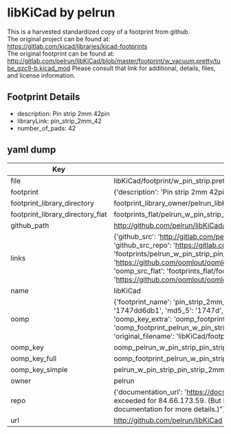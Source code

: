 # libKiCad by pelrun  
This is a harvested standardized copy of a footprint from github.  
The original project can be found at:  
https://gitlab.com/kicad/libraries/kicad-footprints  
The original footprint can be found at:
http://gitlab.com/pelrun/libKiCad/blob/master/footprint/w_vacuum.pretty/tube_gzc9-b.kicad_mod
Please consult that link for additional, details, files, and license information.  
## Footprint Details
* description: Pin strip 2mm 42pin  
* libraryLink: pin_strip_2mm_42  
* number_of_pads: 42  
## yaml dump  
| Key | Value |  
| --- | --- |  
| file | libKiCad/footprint/w_pin_strip.pretty/pin_strip_2mm_42.kicad_mod |  
| footprint | {'description': 'Pin strip 2mm 42pin', 'libraryLink': 'pin_strip_2mm_42', 'number_of_pads': 42} |  
| footprint_library_directory | footprint_library_owner/pelrun_libKiCad |  
| footprint_library_directory_flat | footprints_flat/pelrun_w_pin_strip_pin_strip_2mm_42/working |  
| github_path | http://github.com/pelrun/libKiCad/blob/master/footprint/w_pin_strip.pretty/pin_strip_2mm_42.kicad_mod |  
| links | {'github_src': 'http://gitlab.com/pelrun/libKiCad/blob/master/footprint/w_vacuum.pretty/tube_gzc9-b.kicad_mod', 'github_src_repo': 'https://gitlab.com/kicad/libraries/kicad-footprints', 'oomp_bot': 'footprints/pelrun_w_pin_strip_pin_strip_2mm_42/working', 'oomp_bot_github': 'https://github.com/oomlout/oomlout_oomp_footprint_bot/tree/main/footprints/pelrun_w_pin_strip_pin_strip_2mm_42/working', 'oomp_src_flat': 'footprints_flat/footprints_flat/pelrun_w_pin_strip_pin_strip_2mm_42/working', 'oomp_src_flat_github': 'https://github.com/oomlout/oomlout_oomp_footprint_src/tree/main/footprints_flat/pelrun_w_pin_strip_pin_strip_2mm_42/working'} |  
| name | libKiCad |  
| oomp | {'footprint_name': 'pin_strip_2mm_42', 'library_name': 'w_pin_strip', 'md5': '1747dd6db1cea81e1e55d734f1cf9384', 'md5_10': '1747dd6db1', 'md5_5': '1747d', 'md5_6': '1747dd', 'oomp_key': 'oomp_pelrun_w_pin_strip_pin_strip_2mm_42', 'oomp_key_extra': 'oomp_footprint_pelrun_w_pin_strip_pin_strip_2mm_42', 'oomp_key_full': 'oomp_footprint_pelrun_w_pin_strip_pin_strip_2mm_42_1747dd', 'oomp_key_simple': 'pelrun_w_pin_strip_pin_strip_2mm_42', 'original_filename': 'libKiCad/footprint/w_pin_strip.pretty/pin_strip_2mm_42.kicad_mod', 'owner_name': 'pelrun'} |  
| oomp_key | oomp_pelrun_w_pin_strip_pin_strip_2mm_42 |  
| oomp_key_full | oomp_footprint_pelrun_w_pin_strip_pin_strip_2mm_42 |  
| oomp_key_simple | pelrun_w_pin_strip_pin_strip_2mm_42 |  
| owner | pelrun |  
| repo | {'documentation_url': 'https://docs.github.com/rest/overview/resources-in-the-rest-api#rate-limiting', 'message': "API rate limit exceeded for 84.66.173.59. (But here's the good news: Authenticated requests get a higher rate limit. Check out the documentation for more details.)"} |  
| url | http://github.com/pelrun/libKiCad |  

